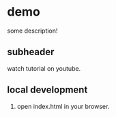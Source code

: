 # demo

some description!

## subheader

watch tutorial on youtube.

## local development

1.  open index.html in your browser.
